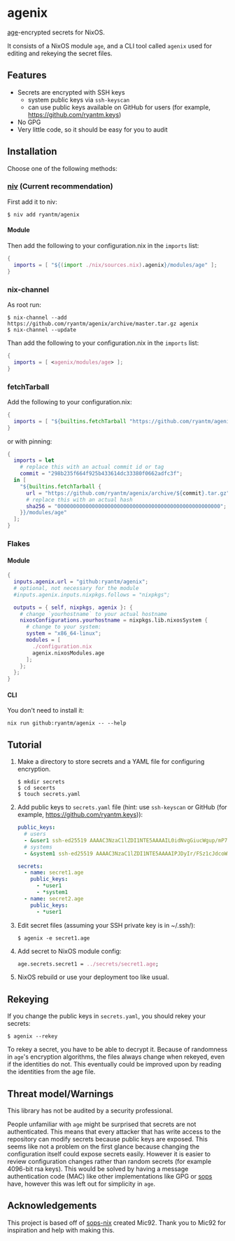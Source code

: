 # agenix

[age](https://github.com/FiloSottile/age)-encrypted secrets for NixOS.

It consists of a NixOS module `age`, and a CLI tool called `agenix`
used for editing and rekeying the secret files.

## Features

* Secrets are encrypted with SSH keys
  * system public keys via `ssh-keyscan`
  * can use public keys available on GitHub for users (for example, https://github.com/ryantm.keys)
* No GPG
* Very little code, so it should be easy for you to audit

## Installation

Choose one of the following methods:

### [niv](https://github.com/nmattia/niv) (Current recommendation)

First add it to niv:

```console
$ niv add ryantm/agenix
```

#### Module

Then add the following to your configuration.nix in the `imports` list:

```nix
{
  imports = [ "${(import ./nix/sources.nix).agenix}/modules/age" ];
}
```

### nix-channel

  As root run:

```console
$ nix-channel --add https://github.com/ryantm/agenix/archive/master.tar.gz agenix
$ nix-channel --update
```

  Than add the following to your configuration.nix in the `imports` list:

```nix
{
  imports = [ <agenix/modules/age> ];
}
```

### fetchTarball

  Add the following to your configuration.nix:

```nix
{
  imports = [ "${builtins.fetchTarball "https://github.com/ryantm/agenix/archive/master.tar.gz"}/modules/age" ];
}
```

  or with pinning:

```nix
{
  imports = let
    # replace this with an actual commit id or tag
    commit = "298b235f664f925b433614dc33380f0662adfc3f";
  in [
    "${builtins.fetchTarball {
      url = "https://github.com/ryantm/agenix/archive/${commit}.tar.gz";
      # replace this with an actual hash
      sha256 = "0000000000000000000000000000000000000000000000000000";
    }}/modules/age"
  ];
}
```

### Flakes

#### Module

```nix
{
  inputs.agenix.url = "github:ryantm/agenix";
  # optional, not necessary for the module
  #inputs.agenix.inputs.nixpkgs.follows = "nixpkgs";

  outputs = { self, nixpkgs, agenix }: {
    # change `yourhostname` to your actual hostname
    nixosConfigurations.yourhostname = nixpkgs.lib.nixosSystem {
      # change to your system:
      system = "x86_64-linux";
      modules = [
        ./configuration.nix
        agenix.nixosModules.age
      ];
    };
  };
}
```

#### CLI

You don't need to install it:

```console
nix run github:ryantm/agenix -- --help
```


## Tutorial

1. Make a directory to store secrets and a YAML file for configuring encryption.

   ```console
   $ mkdir secrets
   $ cd secerts
   $ touch secrets.yaml
   ```
2. Add public keys to `secrets.yaml` file (hint: use `ssh-keyscan` or GitHub (for example, https://github.com/ryantm.keys)):
   ```yaml
   public_keys:
     # users
     - &user1 ssh-ed25519 AAAAC3NzaC1lZDI1NTE5AAAAIL0idNvgGiucWgup/mP78zyC23uFjYq0evcWdjGQUaBH
     # systems
     - &system1 ssh-ed25519 AAAAC3NzaC1lZDI1NTE5AAAAIPJDyIr/FSz1cJdcoW69R+NrWzwGK/+3gJpqD1t8L2zE

   secrets:
     - name: secret1.age
       public_keys:
         - *user1
         - *system1
     - name: secret2.age
       public_keys:
         - *user1
   ```
3. Edit secret files (assuming your SSH private key is in ~/.ssh/):
   ```console
   $ agenix -e secret1.age
   ```
4. Add secret to NixOS module config:
   ```nix
   age.secrets.secret1 = ../secrets/secret1.age;
   ```
5. NixOS rebuild or use your deployment too like usual.

## Rekeying

If you change the public keys in `secrets.yaml`, you should rekey your
secrets:

```console
$ agenix --rekey
```

To rekey a secret, you have to be able to decrypt it. Because of
randomness in `age`'s encryption algorithms, the files always change
when rekeyed, even if the identities do not. This eventually could be
improved upon by reading the identities from the age file.

## Threat model/Warnings

This library has not be audited by a security professional.

People unfamiliar with `age` might be surprised that secrets are not
authenticated. This means that every attacker that has write access to
the repository can modify secrets because public keys are exposed.
This seems like not a problem on the first glance because changing the
configuration itself could expose secrets easily. However it is easier
to review configuration changes rather than random secrets (for
example 4096-bit rsa keys).  This would be solved by having a message
authentication code (MAC) like other implementations like GPG or
[sops](https://github.com/Mic92/sops-nix) have, however this was left
out for simplicity in `age`.

## Acknowledgements

This project is based off of
[sops-nix](https://github.com/Mic92/sops-nix) created Mic92. Thank you
to Mic92 for inspiration and help with making this.
